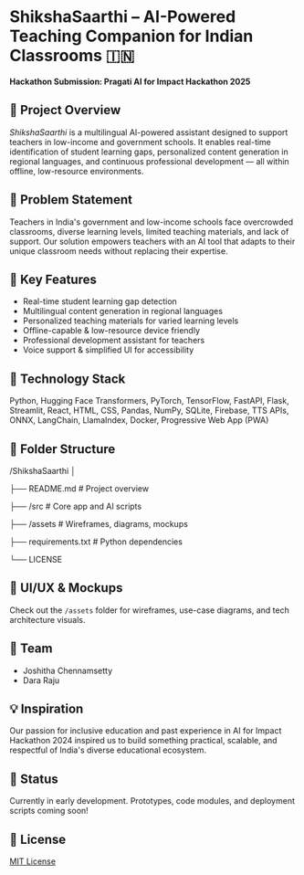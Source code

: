 # ShikshaSaarthi – AI-Powered Teaching Companion for Indian Classrooms 🇮🇳

**Hackathon Submission: Pragati AI for Impact Hackathon 2025**

## 🚀 Project Overview
*ShikshaSaarthi* is a multilingual AI-powered assistant designed to support teachers in low-income and government schools. It enables real-time identification of student learning gaps, personalized content generation in regional languages, and continuous professional development — all within offline, low-resource environments.

## 🎯 Problem Statement
Teachers in India's government and low-income schools face overcrowded classrooms, diverse learning levels, limited teaching materials, and lack of support. Our solution empowers teachers with an AI tool that adapts to their unique classroom needs without replacing their expertise.

## 🌟 Key Features
- Real-time student learning gap detection
- Multilingual content generation in regional languages
- Personalized teaching materials for varied learning levels
- Offline-capable & low-resource device friendly
- Professional development assistant for teachers
- Voice support & simplified UI for accessibility

## 🧠 Technology Stack
Python, Hugging Face Transformers, PyTorch, TensorFlow, FastAPI, Flask, Streamlit, React, HTML, CSS, Pandas, NumPy, SQLite, Firebase, TTS APIs, ONNX, LangChain, LlamaIndex, Docker, Progressive Web App (PWA)

## 🧩 Folder Structure

/ShikshaSaarthi
│

├── README.md # Project overview 

├── /src # Core app and AI scripts 

├── /assets # Wireframes, diagrams, mockups 

├── requirements.txt # Python dependencies 

└── LICENSE


## 🎨 UI/UX & Mockups
Check out the `/assets` folder for wireframes, use-case diagrams, and tech architecture visuals.

## 🤝 Team
- Joshitha Chennamsetty
- Dara Raju

## 💡 Inspiration
Our passion for inclusive education and past experience in AI for Impact Hackathon 2024 inspired us to build something practical, scalable, and respectful of India's diverse educational ecosystem.

## 📌 Status
Currently in early development. Prototypes, code modules, and deployment scripts coming soon!

## 📜 License
[MIT License](LICENSE)
